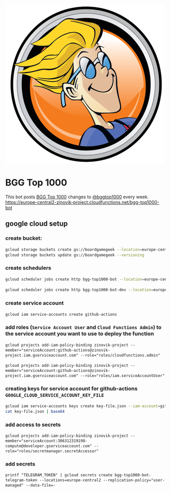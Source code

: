![logo](./avatar/bggtop1000.png)

# BGG Top 1000

This bot posts [BGG Top 1000](https://boardgamegeek.com/browse/boardgame) changes to [@bggtop1000](https://t.me/bggtop1000) every week.
https://europe-central2-zinovik-project.cloudfunctions.net/bgg-top1000-bot

## google cloud setup

### create bucket:

```bash
gcloud storage buckets create gs://boardgamegeek --location=europe-central2
gcloud storage buckets update gs://boardgamegeek --versioning
```

### create schedulers

```bash
gcloud scheduler jobs create http bgg-top1000-bot --location=europe-central2 --schedule="0 9 * * 6" --uri="https://europe-central2-zinovik-project.cloudfunctions.net/bgg-top1000-bot?channelId=@bggtop1000&isDevMode=off" --oidc-service-account-email=zinovik-project@appspot.gserviceaccount.com --http-method=get --oidc-token-audience="https://europe-central2-zinovik-project.cloudfunctions.net/bgg-top1000-bot" --attempt-deadline=180s --max-retry-attempts=3

gcloud scheduler jobs create http bgg-top1000-bot-dev --location=europe-central2 --schedule="0 15 * * 5" --uri="https://europe-central2-zinovik-project.cloudfunctions.net/bgg-top1000-bot?channelId=446618160&isDevMode=on" --oidc-service-account-email=zinovik-project@appspot.gserviceaccount.com --http-method=get --oidc-token-audience="https://europe-central2-zinovik-project.cloudfunctions.net/bgg-top1000-bot" --attempt-deadline=180s --max-retry-attempts=3
```

### create service account

```bash
gcloud iam service-accounts create github-actions
```

### add roles (`Service Account User` and `Cloud Functions Admin`) to the service account you want to use to deploy the function

```
gcloud projects add-iam-policy-binding zinovik-project --member="serviceAccount:github-actions@zinovik-project.iam.gserviceaccount.com" --role="roles/cloudfunctions.admin"

gcloud projects add-iam-policy-binding zinovik-project --member="serviceAccount:github-actions@zinovik-project.iam.gserviceaccount.com" --role="roles/iam.serviceAccountUser"
```

### creating keys for service account for github-actions `GOOGLE_CLOUD_SERVICE_ACCOUNT_KEY_FILE`

```bash
gcloud iam service-accounts keys create key-file.json --iam-account=github-actions@appspot.gserviceaccount.com
cat key-file.json | base64
```

### add access to secrets

```
gcloud projects add-iam-policy-binding zinovik-project --member="serviceAccount:306312319198-compute@developer.gserviceaccount.com" --role="roles/secretmanager.secretAccessor"
```

### add secrets

```
printf "TELEGRAM_TOKEN" | gcloud secrets create bgg-top1000-bot-telegram-token --locations=europe-central2 --replication-policy="user-managed" --data-file=-
```
